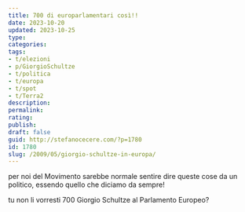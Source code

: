 ```yaml
---
title: 700 di europarlamentari così!!
date: 2023-10-20
updated: 2023-10-25
type: 
categories: 
tags:
- t/elezioni
- p/GiorgioSchultze
- t/politica
- t/europa
- t/spot
- t/Terra2
description: 
permalink: 
rating: 
publish: 
draft: false
guid: http://stefanocecere.com/?p=1780
id: 1780
slug: /2009/05/giorgio-schultze-in-europa/
---
```


per noi del Movimento sarebbe normale sentire dire queste cose da un politico, essendo quello che diciamo da sempre!
  
tu non li vorresti 700 Giorgio Schultze al Parlamento Europeo?